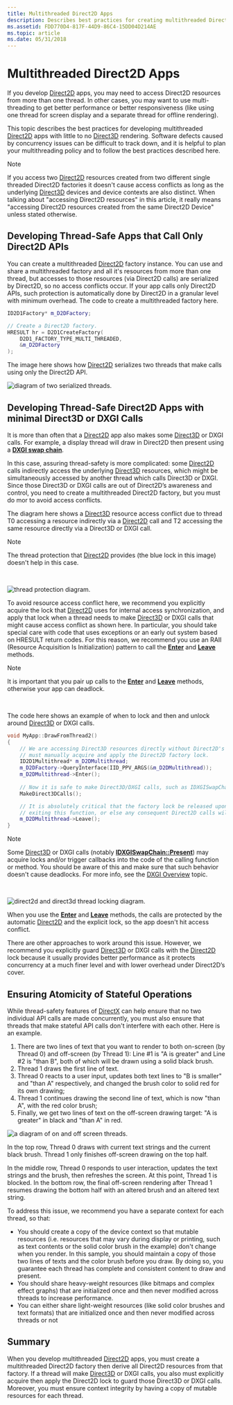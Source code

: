 ```yaml
---
title: Multithreaded Direct2D Apps
description: Describes best practices for creating multithreaded Direct2D apps.
ms.assetid: FDD770D4-817F-44D9-86C4-15DD04D214AE
ms.topic: article
ms.date: 05/31/2018
---
```


# Multithreaded Direct2D Apps

If you develop [Direct2D](https://msdn.microsoft.com/library/Dd370990(v=VS.85).aspx) apps, you may need to access Direct2D resources from more than one thread. In other cases, you may want to use multi-threading to get better performance or better responsiveness (like using one thread for screen display and a separate thread for offline rendering).

This topic describes the best practices for developing multithreaded [Direct2D](https://msdn.microsoft.com/library/Dd370990(v=VS.85).aspx) apps with little to no [Direct3D](https://docs.microsoft.com/windows/desktop/direct3d11/atoc-dx-graphics-direct3d-11) rendering. Software defects caused by concurrency issues can be difficult to track down, and it is helpful to plan your multithreading policy and to follow the best practices described here.

> [!Note]  
> If you access two [Direct2D](https://msdn.microsoft.com/library/Dd370990(v=VS.85).aspx) resources created from two different single threaded Direct2D factories it doesn't cause access conflicts as long as the underlying [Direct3D](https://docs.microsoft.com/windows/desktop/direct3d11/atoc-dx-graphics-direct3d-11) devices and device contexts are also distinct. When talking about "accessing Direct2D resources" in this article, it really means "accessing Direct2D resources created from the same Direct2D Device" unless stated otherwise.

## Developing Thread-Safe Apps that Call Only Direct2D APIs

You can create a multithreaded [Direct2D](https://msdn.microsoft.com/library/Dd370990(v=VS.85).aspx) factory instance. You can use and share a multithreaded factory and all it's resources from more than one thread, but accesses to those resources (via Direct2D calls) are serialized by Direct2D, so no access conflicts occur. If your app calls only Direct2D APIs, such protection is automatically done by Direct2D in a granular level with minimum overhead. The code to create a multithreaded factory here.

```cpp
ID2D1Factory* m_D2DFactory;

// Create a Direct2D factory.
HRESULT hr = D2D1CreateFactory(
    D2D1_FACTORY_TYPE_MULTI_THREADED,
    &m_D2DFactory
);
```

The image here shows how [Direct2D](https://msdn.microsoft.com/library/Dd370990(v=VS.85).aspx) serializes two threads that make calls using only the Direct2D API.

![diagram of two serialized threads.](images/multi-thread.png)

## Developing Thread-Safe Direct2D Apps with minimal Direct3D or DXGI Calls

It is more than often that a [Direct2D](https://msdn.microsoft.com/library/Dd370990(v=VS.85).aspx) app also makes some [Direct3D](https://docs.microsoft.com/windows/desktop/direct3d11/atoc-dx-graphics-direct3d-11) or DXGI calls. For example, a display thread will draw in Direct2D then present using a [**DXGI swap chain**](https://docs.microsoft.com/windows/desktop/api/dxgi/nn-dxgi-idxgiswapchain).

In this case, assuring thread-safety is more complicated: some [Direct2D](https://msdn.microsoft.com/library/Dd370990(v=VS.85).aspx) calls indirectly access the underlying [Direct3D](https://docs.microsoft.com/windows/desktop/direct3d11/atoc-dx-graphics-direct3d-11) resources, which might be simultaneously accessed by another thread which calls Direct3D or DXGI. Since those Direct3D or DXGI calls are out of Direct2D’s awareness and control, you need to create a multithreaded Direct2D factory, but you must do mor to avoid access conflicts.

The diagram here shows a [Direct3D](https://docs.microsoft.com/windows/desktop/direct3d11/atoc-dx-graphics-direct3d-11) resource access conflict due to thread T0 accessing a resource indirectly via a [Direct2D](https://msdn.microsoft.com/library/Dd370990(v=VS.85).aspx) call and T2 accessing the same resource directly via a Direct3D or DXGI call.

> [!Note]  
> The thread protection that [Direct2D](https://msdn.microsoft.com/library/Dd370990(v=VS.85).aspx) provides (the blue lock in this image) doesn't help in this case.

 

![thread protection diagram.](images/multi-thread2.png)

To avoid resource access conflict here, we recommend you explicitly acquire the lock that [Direct2D](https://msdn.microsoft.com/library/Dd370990(v=VS.85).aspx) uses for internal access synchronization, and apply that lock when a thread needs to make [Direct3D](https://docs.microsoft.com/windows/desktop/direct3d11/atoc-dx-graphics-direct3d-11) or DXGI calls that might cause access conflict as shown here. In particular, you should take special care with code that uses exceptions or an early out system based on HRESULT return codes. For this reason, we recommend you use an RAII (Resource Acquisition Is Initialization) pattern to call the [**Enter**](https://msdn.microsoft.com/library/Hh997714(v=VS.85).aspx) and [**Leave**](https://msdn.microsoft.com/library/Hh997716(v=VS.85).aspx) methods.

> [!Note]  
> It is important that you pair up calls to the [**Enter**](https://msdn.microsoft.com/library/Hh997714(v=VS.85).aspx) and [**Leave**](https://msdn.microsoft.com/library/Hh997716(v=VS.85).aspx) methods, otherwise your app can deadlock.

 

The code here shows an example of when to lock and then and unlock around [Direct3D](https://docs.microsoft.com/windows/desktop/direct3d11/atoc-dx-graphics-direct3d-11) or DXGI calls.


```C++
void MyApp::DrawFromThread2()
{
    // We are accessing Direct3D resources directly without Direct2D's knowledge, so we
    // must manually acquire and apply the Direct2D factory lock.
    ID2D1Multithread* m_D2DMultithread;
    m_D2DFactory->QueryInterface(IID_PPV_ARGS(&m_D2DMultithread));
    m_D2DMultithread->Enter();
    
    // Now it is safe to make Direct3D/DXGI calls, such as IDXGISwapChain::Present
    MakeDirect3DCalls();

    // It is absolutely critical that the factory lock be released upon
    // exiting this function, or else any consequent Direct2D calls will be blocked.
    m_D2DMultithread->Leave();
}
```



> [!Note]  
> Some [Direct3D](https://docs.microsoft.com/windows/desktop/direct3d11/atoc-dx-graphics-direct3d-11) or DXGI calls (notably [**IDXGISwapChain::Present**](https://docs.microsoft.com/windows/desktop/api/dxgi/nf-dxgi-idxgiswapchain-present)) may acquire locks and/or trigger callbacks into the code of the calling function or method. You should be aware of this and make sure that such behavior doesn't cause deadlocks. For more info, see the [DXGI Overview](https://docs.microsoft.com/windows/desktop/direct3ddxgi/d3d10-graphics-programming-guide-dxgi) topic.

 

![direct2d and direct3d thread locking diagram.](images/multi-thread3.png)

When you use the [**Enter**](https://msdn.microsoft.com/library/Hh997714(v=VS.85).aspx) and [**Leave**](https://msdn.microsoft.com/library/Hh997716(v=VS.85).aspx) methods, the calls are protected by the automatic [Direct2D](https://msdn.microsoft.com/library/Dd370990(v=VS.85).aspx) and the explicit lock, so the app doesn't hit access conflict.

There are other approaches to work around this issue. However, we recommend you explicitly guard [Direct3D](https://docs.microsoft.com/windows/desktop/direct3d11/atoc-dx-graphics-direct3d-11) or DXGI calls with the [Direct2D](https://msdn.microsoft.com/library/Dd370990(v=VS.85).aspx) lock because it usually provides better performance as it protects concurrency at a much finer level and with lower overhead under Direct2D’s cover.

## Ensuring Atomicity of Stateful Operations

While thread-safety features of [DirectX](https://msdn.microsoft.com/library/Ee663301(v=VS.85).aspx) can help ensure that no two individual API calls are made concurrently, you must also ensure that threads that make stateful API calls don't interfere with each other. Here is an example.

1.  There are two lines of text that you want to render to both on-screen (by Thread 0) and off-screen (by Thread 1): Line \#1 is "A is greater" and Line \#2 is "than B", both of which will be drawn using a solid black brush.
2.  Thread 1 draws the first line of text.
3.  Thread 0 reacts to a user input, updates both text lines to "B is smaller" and "than A" respectively, and changed the brush color to solid red for its own drawing;
4.  Thread 1 continues drawing the second line of text, which is now "than A", with the red color brush;
5.  Finally, we get two lines of text on the off-screen drawing target: "A is greater" in black and "than A" in red.

![a diagram of on and off screen threads.](images/multi-thread4.png)

In the top row, Thread 0 draws with current text strings and the current black brush. Thread 1 only finishes off-screen drawing on the top half.

In the middle row, Thread 0 responds to user interaction, updates the text strings and the brush, then refreshes the screen. At this point, Thread 1 is blocked. In the bottom row, the final off-screen rendering after Thread 1 resumes drawing the bottom half with an altered brush and an altered text string.

To address this issue, we recommend you have a separate context for each thread, so that:

-   You should create a copy of the device context so that mutable resources (i.e. resources that may vary during display or printing, such as text contents or the solid color brush in the example) don't change when you render. In this sample, you should maintain a copy of those two lines of texts and the color brush before you draw. By doing so, you guarantee each thread has complete and consistent content to draw and present.
-   You should share heavy-weight resources (like bitmaps and complex effect graphs) that are initialized once and then never modified across threads to increase performance.
-   You can either share light-weight resources (like solid color brushes and text formats) that are initialized once and then never modified across threads or not

## Summary

When you develop multithreaded [Direct2D](https://msdn.microsoft.com/library/Dd370990(v=VS.85).aspx) apps, you must create a multithreaded Direct2D factory then derive all Direct2D resources from that factory. If a thread will make [Direct3D](https://docs.microsoft.com/windows/desktop/direct3d11/atoc-dx-graphics-direct3d-11) or DXGI calls, you also must explicitly acquire then apply the Direct2D lock to guard those Direct3D or DXGI calls. Moreover, you must ensure context integrity by having a copy of mutable resources for each thread.